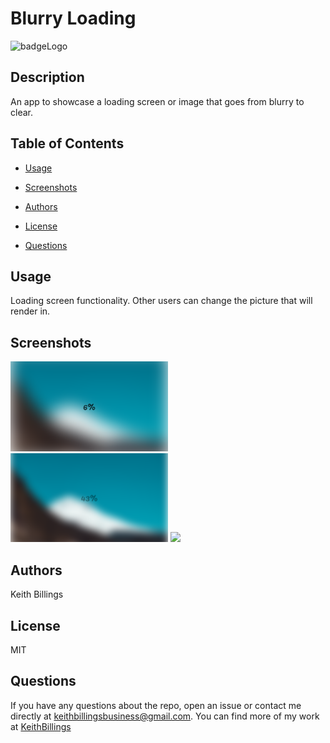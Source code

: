 # Blurry Loading

![badgeLogo](https://img.shields.io/badge/KeithBillings-Full%20Stack%20Developer-blue?style=flat-square&logo=undefined)

## Description

An app to showcase a loading screen or image that goes from blurry to clear.

## Table of Contents

 * [Usage](#usage)

 * [Screenshots](#screenshots)

 * [Authors](#Authors)

 * [License](#license)
 
 * [Questions](#Questions)

## Usage

Loading screen functionality. Other users can change the picture that will render in. 

## Screenshots

<img src="./assets/images/Screenshot1.png" style="width: 50%" />
<img src="./assets/images/Screenshot2.png" style="width: 50%" />
<img src="./assets/images/DSC_1398.jpg" style="width: 50%" />

## Authors

Keith Billings

## License

MIT

## Questions

If you have any questions about the repo, open an issue or contact me directly at keithbillingsbusiness@gmail.com. You can find more of my work at [KeithBillings](https://keithbillings.github.io/)
